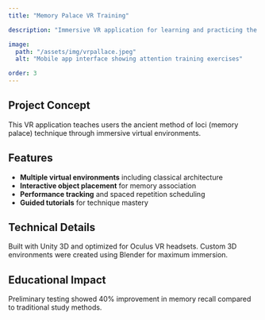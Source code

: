 ```yaml
---
title: "Memory Palace VR Training"

description: "Immersive VR application for learning and practicing the method of loci memory technique."

image:
  path: "/assets/img/vrpallace.jpeg"
  alt: "Mobile app interface showing attention training exercises"

order: 3
---
```


## Project Concept

This VR application teaches users the ancient method of loci (memory palace) technique through immersive virtual environments.

## Features

- **Multiple virtual environments** including classical architecture
- **Interactive object placement** for memory association
- **Performance tracking** and spaced repetition scheduling
- **Guided tutorials** for technique mastery

## Technical Details

Built with Unity 3D and optimized for Oculus VR headsets. Custom 3D environments were created using Blender for maximum immersion.

## Educational Impact

Preliminary testing showed 40% improvement in memory recall compared to traditional study methods.
